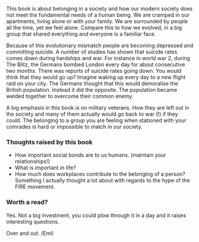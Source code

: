 This book is about belonging in a society and how our modern society does not meet the fundamental needs of a human being. 
We are cramped in our apartments, living alone or with your family.
We are surrounded by people all the time, yet we feel alone.
Compare this to how we evolved, in a big group that shared everything and everyone is a familiar face. 

Because of this evolutionary mismatch people are becoming depressed and committing suicide. 
A number of studies has shown that suicide rates comes down during hardships and war.
For instance in world war 2, during The Blitz, the Germans bombed London every day for about consecutive two months.
There was reports of suicide rates going down.
You would think that they would go up?
Imagine waking up every day to a new flight raid on your city.
The Germans thought that this would demoralise the British population. 
Instead it did the opposite.
The population became welded together to overcome their common enemy. 

A big emphasis in this book is on military veterans.
How they are left out in the society and many of them actually would go back to war (!) if they could.
The belonging to a group you are feeling when stationed with your comrades is hard or impossible to match in our society.

### Thoughts raised by this book
* How important social bonds are to us humans. (maintain your relationships!)
* What is important in life?
* How much does workplaces contribute to the belonging of a person? Something I actually thought a lot about with regards to the hype of the FIRE movement. 

### Worth a read?
Yes. Not a big investment, you could plow through it in a day and it raises interesting questions. 

Over and out. 
/Emil
